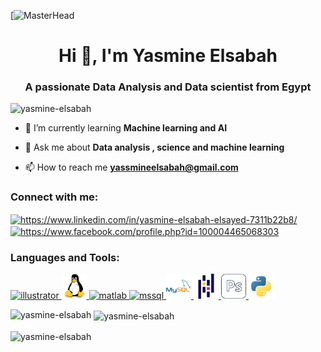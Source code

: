 [![MasterHead](https://github.com/yasmine-elsabah/yasmine-elsabah/blob/main/ana.gif)


<h1 align="center">Hi 👋, I'm Yasmine Elsabah</h1>
<h3 align="center">A passionate Data Analysis and Data scientist from Egypt</h3>

<p align="left"> <img src="https://komarev.com/ghpvc/?username=yasmine-elsabah&label=Profile%20views&color=0e75b6&style=flat" alt="yasmine-elsabah" /> </p>

- 🌱 I’m currently learning **Machine learning and AI**

- 💬 Ask me about **Data analysis , science and machine learning**

- 📫 How to reach me **yassmineelsabah@gmail.com**

<h3 align="left">Connect with me:</h3>
<p align="left">
<a href="https://linkedin.com/in/https://www.linkedin.com/in/yasmine-elsabah-elsayed-7311b22b8/" target="blank"><img align="center" src="https://raw.githubusercontent.com/rahuldkjain/github-profile-readme-generator/master/src/images/icons/Social/linked-in-alt.svg" alt="https://www.linkedin.com/in/yasmine-elsabah-elsayed-7311b22b8/" height="30" width="40" /></a>
<a href="https://fb.com/https://www.facebook.com/profile.php?id=100004465068303" target="blank"><img align="center" src="https://raw.githubusercontent.com/rahuldkjain/github-profile-readme-generator/master/src/images/icons/Social/facebook.svg" alt="https://www.facebook.com/profile.php?id=100004465068303" height="30" width="40" /></a>
</p>

<h3 align="left">Languages and Tools:</h3>
<p align="left"> <a href="https://www.adobe.com/in/products/illustrator.html" target="_blank" rel="noreferrer"> <img src="https://www.vectorlogo.zone/logos/adobe_illustrator/adobe_illustrator-icon.svg" alt="illustrator" width="40" height="40"/> </a> <a href="https://www.linux.org/" target="_blank" rel="noreferrer"> <img src="https://raw.githubusercontent.com/devicons/devicon/master/icons/linux/linux-original.svg" alt="linux" width="40" height="40"/> </a> <a href="https://www.mathworks.com/" target="_blank" rel="noreferrer"> <img src="https://upload.wikimedia.org/wikipedia/commons/2/21/Matlab_Logo.png" alt="matlab" width="40" height="40"/> </a> <a href="https://www.microsoft.com/en-us/sql-server" target="_blank" rel="noreferrer"> <img src="https://www.svgrepo.com/show/303229/microsoft-sql-server-logo.svg" alt="mssql" width="40" height="40"/> </a> <a href="https://www.mysql.com/" target="_blank" rel="noreferrer"> <img src="https://raw.githubusercontent.com/devicons/devicon/master/icons/mysql/mysql-original-wordmark.svg" alt="mysql" width="40" height="40"/> </a> <a href="https://pandas.pydata.org/" target="_blank" rel="noreferrer"> <img src="https://raw.githubusercontent.com/devicons/devicon/2ae2a900d2f041da66e950e4d48052658d850630/icons/pandas/pandas-original.svg" alt="pandas" width="40" height="40"/> </a> <a href="https://www.photoshop.com/en" target="_blank" rel="noreferrer"> <img src="https://raw.githubusercontent.com/devicons/devicon/master/icons/photoshop/photoshop-line.svg" alt="photoshop" width="40" height="40"/> </a> <a href="https://www.python.org" target="_blank" rel="noreferrer"> <img src="https://raw.githubusercontent.com/devicons/devicon/master/icons/python/python-original.svg" alt="python" width="40" height="40"/> </a> </p>

<p><img align="left" src="https://github-readme-stats.vercel.app/api/top-langs?username=yasmine-elsabah&show_icons=true&locale=en&layout=compact" alt="yasmine-elsabah" /></p>

<p>&nbsp;<img align="center" src="https://github-readme-stats.vercel.app/api?username=yasmine-elsabah&show_icons=true&locale=en" alt="yasmine-elsabah" /></p>

<p><img align="center" src="https://github-readme-streak-stats.herokuapp.com/?user=yasmine-elsabah&" alt="yasmine-elsabah" /></p>
